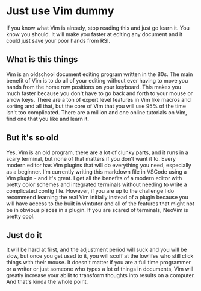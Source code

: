 # Just use Vim dummy

If you know what Vim is already, stop reading this and just go learn it.
You know you should.
It will make you faster at editing any document and it could just save your poor hands from RSI.

## What is this things

Vim is an oldschool document editing program written in the 80s.
The main benefit of Vim is to do all of your editing without ever having to move you hands from the home row positions on your keyboard.
This makes you much faster because you don't have to go back and forth to your mouse or arrow keys.
There are a ton of expert level features in Vim like macros and sorting and all that, but the core of Vim that you will use 95% of the time isn't too complicated.
There are a million and one online tutorials on Vim, find one that you like and learn it.

## But it's so old

Yes, Vim is an old program, there are a lot of clunky parts, and it runs in a scary terminal, but none of that matters if you don't want it to.
Every modern editor has Vim plugins that will do everything you need, especially as a beginner.
I'm currently writing this markdown file in VSCode using a Vim plugin - and it's great.
I get all the benefits of a modern editor with pretty color schemes and integrated terminals without needing to write a complicated config file.
However, if you are up to the challenge I do recommend learning the real Vim initially instead of a plugin because you will have access to the built in vimtutor and all of the features that might not be in obvious places in a plugin.
If you are scared of terminals, NeoVim is pretty cool.

## Just do it

It will be hard at first, and the adjustment period will suck and you will be slow, but once you get used to it, you will scoff at the lowlifes who still click things with their mouse.
It doesn't matter if you are a full time programmer or a writer or just someone who types a lot of things in documents, Vim will greatly increase your abilit to transform thoughts into results on a computer.
And that's kinda the whole point.

